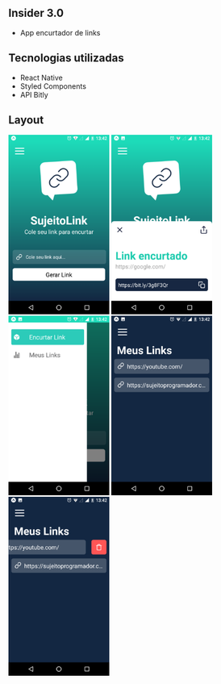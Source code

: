 ## Insider 3.0
- App encurtador de links

## Tecnologias utilizadas

- React Native
- Styled Components
- API Bitly

## Layout
 
<div display="flex">
<img src="https://github.com/DaianeM/assets/blob/main/insider3.0/img1.png" width="200">

<img src="https://github.com/DaianeM/assets/blob/main/insider3.0/img2.png" width="200">

<img src="https://github.com/DaianeM/assets/blob/main/insider3.0/img3.png" width="200">

<img src="https://github.com/DaianeM/assets/blob/main/insider3.0/img4.png" width="200">

<img src="https://github.com/DaianeM/assets/blob/main/insider3.0/img5.png" width="200">
</div>

